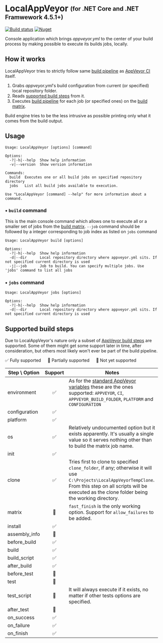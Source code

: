 # LocalAppVeyor <sub><sup>(for .NET Core and .NET Framwework 4.5.1+)</sub></sub>
[![Build status](https://ci.appveyor.com/api/projects/status/hpi2lwuhrr2qbhfm?svg=true)](https://ci.appveyor.com/project/joaope/localappveyor)
[![Nuget](https://img.shields.io/nuget/v/LocalAppVeyor.svg?maxAge=0)](https://www.nuget.org/packages/LocalAppVeyor/)

Console application which brings _appveyor.yml_ to the center of your build process by making possible to execute 
its builds jobs, locally.

## How it works
LocalAppVeyor tries to strictly follow same [build pipeline](https://www.appveyor.com/docs/build-configuration/#build-pipeline) 
as [AppVeyor CI](https://appveyor.com) itself.

1. Grabs _appveyor.yml_'s build configuration from current (or specified) local repository folder.
2. Reads [supported build steps](#supported-build-steps) from it.
3. Executes [build pipeline](https://www.appveyor.com/docs/build-configuration/#build-pipeline) for each job (or specified ones)
on the [build matrix](https://www.appveyor.com/docs/build-configuration/#build-matrix).

Build engine tries to be the less intrusive as possible printing only what it comes from the build output.

## Usage
```
Usage: LocalAppVeyor [options] [command]

Options:
  -?|-h|--help  Show help information
  -v|--version  Show version information

Commands:
  build  Executes one or all build jobs on specified repository directory
  jobs   List all build jobs available to execution.

Use "LocalAppVeyor [command] --help" for more information about a command.
```

### • `build` command
This is the main console command which allows one to execute all or a smaller set of jobs from the 
[build matrix](https://www.appveyor.com/docs/build-configuration/#build-matrix). `--job` command should be followed by a integer
corresponding to job index as listed on `jobs` command
```
Usage: LocalAppVeyor build [options]

Options:
  -?|-h|--help  Show help information
  -d|--dir      Local repository directory where appveyor.yml sits. If not specified current directory is used
  -j|--job      Job to build. You can specify multiple jobs. Use 'jobs' command to list all jobs
```

### • `jobs` command
```
Usage: LocalAppVeyor jobs [options]

Options:
  -?|-h|--help  Show help information
  -d|--dir      Local repository directory where appveyor.yml sits. If not specified current directory is used
```

## Supported build steps
Due to LocalAppVeyor's nature only a subset of [AppVeyor build steps](https://www.appveyor.com/docs/build-configuration/#build-pipeline)
are supported. Some of them might get some support later in time, after consideration, but others most likely won't ever be part 
of the build pipeline.

:white_check_mark: Fully supported &emsp; :large_blue_circle: Partially supported &emsp; :red_circle: Not yet supported

| Step \ Option  | Support           | Notes  |
| ------------- |:-------------:| ----- |
| environment | :white_check_mark: | As for the [standard AppVeyor variables](https://www.appveyor.com/docs/environment-variables/) these are the ones supported: `APPVEYOR`, `CI`, `APPVEYOR_BUILD_FOLDER`, `PLATFORM` and `CONFIGURATION` |
| configuration | :white_check_mark: | |
| platform | :white_check_mark: | |
| os | :white_check_mark: | Relatively undocumented option but it exists apparently. It's usually a single value so it serves nothing other than to build the matrix job name. |
| init | :white_check_mark: | |
| clone | :white_check_mark: | Tries first to clone to specified `clone_folder`, if any; otherwise it will use `C:\Projects\LocalAppVeyorTempClone`. From this step on all scripts will be executed as the clone folder being the working directory. |
| matrix | :large_blue_circle: | `fast_finish` is the only working option. Support for `allow_failures` to be added. |
| install | :white_check_mark: | |
| assembly_info | :red_circle: | |
| before_build | :white_check_mark: | |
| build | :white_check_mark: | |
| build_script | :white_check_mark: | |
| after_build | :white_check_mark: | |
| before_test | :red_circle: | |
| test | :red_circle: | |
| test_script | :large_blue_circle: | It will always execute if it exists, no matter if other tests options are specified. |
| after_test | :red_circle: | |
| on_success | :white_check_mark: | |
| on_failure | :white_check_mark: | |
| on_finish | :white_check_mark: | |
